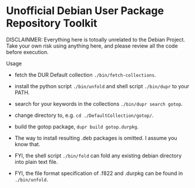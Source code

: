 Unofficial Debian User Package Repository Toolkit
===

DISCLAINMER: Everything here is totoally unrelated to the Debian Project. Take your own risk using anything here, and please review all the code before execution.

Usage

* fetch the DUR Default collection `./bin/fetch-collections`.

* install the python script `./bin/unfold` and shell script `./bin/dupr` to your PATH.

* search for your keywords in the collections `./bin/dupr search gotop`.

* change directory to, e.g. `cd ./DefaultCollection/gotop/`.

* build the gotop package, `dupr build gotop.durpkg`.

* The way to install resulting .deb packages is omitted. I assume you know that.

* FYI, the shell script `./bin/fold` can fold any existing debian directory into plain text file.

* FYI, the file format specification of .f822 and .durpkg can be found in `./bin/unfold`.
